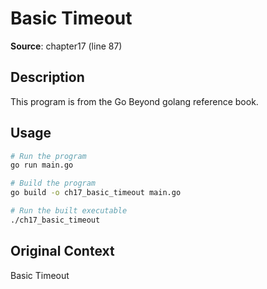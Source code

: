 # Basic Timeout

**Source**: chapter17 (line 87)

## Description

This program is from the Go Beyond golang reference book.

## Usage

```bash
# Run the program
go run main.go

# Build the program
go build -o ch17_basic_timeout main.go

# Run the built executable
./ch17_basic_timeout
```

## Original Context

Basic Timeout
